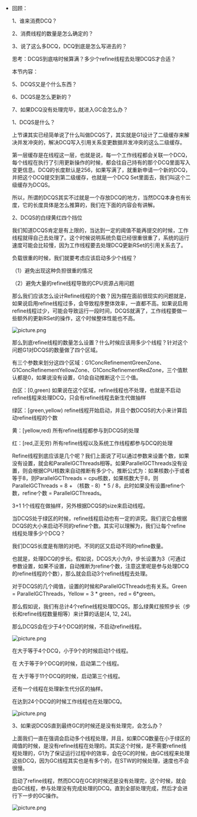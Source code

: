 - 回顾：

  1、谁来消费DCQ？

  2、消费线程的数量是怎么确定的？

  3、说了这么多DCQ，DCQ到底是怎么写进去的？

  思考：DCQS到底啥时候算满？多少个refine线程去处理DCQS才合适？

   

  本节内容：

  5、DCQS又是个什么东西？

  6、DCQS是怎么更新的？

  7、如果DCQ没有处理完毕，就进入GC会怎么办？

   

   

  1、DCQS是什么？

  上节课其实已经简单说了什么叫做DCQS了，其实就是G1设计了二级缓存来解决并发冲突的，解决DCQ写入引用关系变更数据并发冲突的这么二级缓存。

  第一层缓存是在线程这一层，也就是说，每一个工作线程都会关联一个DCQ，每个线程在执行了引用更新操作的时候，都会往自己持有的那个DCQ里面写入变更信息。DCQ的长度默认是256，如果写满了，就重新申请一个新的DCQ，并把这个DCQ提交到第二级缓存，也就是一个DCQ Set里面去，我们叫这个二级缓存为DCQS。

  所以，所谓的DCQS其实不过就是一个存放DCQ的地方，当然DCQ本身也有长度，它的长度具体是怎么推算的，我们在下面的内容会有讲解。

   

  2、DCQS的白绿黄红四个挡位

  我们知道DCQS肯定是有上限的，当达到一定的阈值不能再提交的时候，工作线程就得自己去处理了。这个时候说明系统负载已经很重很重了，系统的运行速度可能会比较慢，因为工作线程要去处理DCQ更新RSet的引用关系去了。

  负载很重的时候，我们就要考虑应该启动多少个线程？

  （1）避免出现这种负担很重的情况

  （2）避免大量的refine线程导致的CPU资源占用问题

  那么我们应该怎么设计Refine线程的个数？因为摆在面前很现实的问题就是，如果说启用refine线程过多，会导致程序整体效率，一直都不高。如果说启用refine线程过少，可能会导致运行一段时间，DCQS就满了，工作线程要做一些额外的更新RSet的操作，这个时候整体性能也不高。

  ![picture.png](http://wechatapppro-1252524126.cdn.xiaoeknow.com/image/ueditor/24001700_1641210272.png?imageView2/2/q/80%7CimageMogr2/ignore-error/1)

  那么到底refine线程的数量怎么设置？什么时候应该用多少个线程？针对这个问题G1对DCQS的数量做了四个区域。

  有三个参数来划分这四个区域：G1ConcRefinementGreenZone、G1ConcRefinementYellowZone、G1ConcRefinementRedZone，三个值默认都是0，如果说没有设置，G1会自动推断这个三个值。

  白区：[0,green)  如果说在这个区域，refine线程也不处理，也就是不启动refine线程来处理DCQ，只会有refine线程去新生代做抽样

  绿区：[green,yellow)  refine线程开始启动，并且个数DCQS的大小来计算启动refine线程的个数

  黄：[yellow,red)  所有refine线程都参与到DCQS的处理

  红：[red,正无穷)  所有refine线程以及系统工作线程都参与DCQ的处理

   

  Refine线程到底应该是几个呢？我们上面说了可以通过参数来设置个数，如果没有设置，就会和ParallelGCThreads相等。如果ParallelGCThreads没有设置，则会根据CPU核数来自动推断有多少个。推断公式为：如果核数小于或者等于8，则ParallelGCThreads = cpu核数，如果核数大于8，则ParallelGCThreads = 8 + （核数 - 8）* 5 / 8，此时如果没有设置refine个数，refine个数 = ParallelGCThreads。

  3+1  1个线程在做抽样，另外根据DCQS的size来启动线程。

   

  当DCQS处于绿区的时候，refine线程启动也有一定的讲究。我们说它会根据DCQS的大小来启动不同的refine个数。其实可以理解为，我们让每个refine线程处理多少个DCQ？

  我们DCQS长度是有限的对吧。不同的区又启动不同的refine数量。

  也就是，处理DCQ的步长。假如说，DCQS大小为9，步长设置为3（可通过参数设置，如果不设置，自动推断为refine个数，注意这里呢是参与处理DCQ的refine线程的个数），那么就会启动3个refine线程去处理。

   

  对于DCQS的几个阈值，设置的时候和ParallelGCThreads也有关系。Green = ParallelGCThreads，Yellow = 3 * green，red = 6*green。

   

  那么假如说，我们有总计4个refine线程处理DCQS。那么绿黄红按照步长（步长和refine线程数量相等）来计算的话是[4, 12, 24]。

  那么DCQS会在少于4个DCQ的时候，不启动refine线程。

  ![picture.png](http://wechatapppro-1252524126.cdn.xiaoeknow.com/image/ueditor/25439100_1641210272.png?imageView2/2/q/80%7CimageMogr2/ignore-error/1)

  在大于等于4个DCQ，小于9个的时候启动1个线程。

  在 大于等于9个DCQ的时候，启动第二个线程。

  在 大于等于11个DCQ的时候，启动第三个线程。

  还有一个线程在处理新生代分区的抽样。

   

  在达到24个DCQ的时候工作线程也在处理DCQ。

  ![picture.png](http://wechatapppro-1252524126.cdn.xiaoeknow.com/image/ueditor/28650200_1641210272.png?imageView2/2/q/80%7CimageMogr2/ignore-error/1)

  3、如果说DCQS直到最终GC的时候还是没有处理完，会怎么办？

  上面我们一直在强调会启动多个线程处理，并且，如果DCQ数量在小于绿区的阈值的时候，是没有refine线程在处理的。其实这个时候，是不需要refine线程处理的，G1为了保证运行过程中的效率，会在GC的时候，由GC线程来处理这些DCQ，因为GC线程其实也是有多个的，在STW的时候处理，速度也不会很慢。

  启动了refine线程，然而DCQ在GC的时候还是没有处理完，这个时候，就会由GC线程，参与处理没有完成处理的DCQ。直到全部处理完成，然后才会进行下一步的GC操作。

  ![picture.png](http://wechatapppro-1252524126.cdn.xiaoeknow.com/image/ueditor/26606500_1641210272.png?imageView2/2/q/80%7CimageMogr2/ignore-error/1)

   